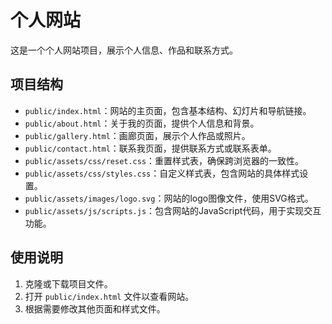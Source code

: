 # 个人网站

这是一个个人网站项目，展示个人信息、作品和联系方式。

## 项目结构

- `public/index.html`：网站的主页面，包含基本结构、幻灯片和导航链接。
- `public/about.html`：关于我的页面，提供个人信息和背景。
- `public/gallery.html`：画廊页面，展示个人作品或照片。
- `public/contact.html`：联系我页面，提供联系方式或联系表单。
- `public/assets/css/reset.css`：重置样式表，确保跨浏览器的一致性。
- `public/assets/css/styles.css`：自定义样式表，包含网站的具体样式设置。
- `public/assets/images/logo.svg`：网站的logo图像文件，使用SVG格式。
- `public/assets/js/scripts.js`：包含网站的JavaScript代码，用于实现交互功能。

## 使用说明

1. 克隆或下载项目文件。
2. 打开 `public/index.html` 文件以查看网站。
3. 根据需要修改其他页面和样式文件。